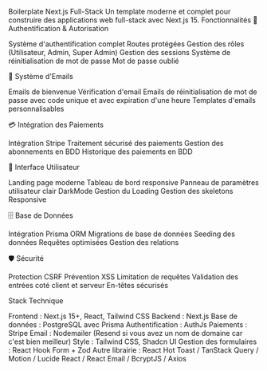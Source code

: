 Boilerplate Next.js Full-Stack
Un template moderne et complet pour construire des applications web full-stack avec Next.js 15.
Fonctionnalités
🔐 Authentification & Autorisation

Système d'authentification complet
Routes protégées
Gestion des rôles (Utilisateur, Admin, Super Admin)
Gestion des sessions
Système de réinitialisation de mot de passe 
Mot de passe oublié

📧 Système d'Emails

Emails de bienvenue
Vérification d'email
Emails de réinitialisation de mot de passe avec code unique et avec expiration d'une heure 
Templates d'emails personnalisables

💳 Intégration des Paiements

Intégration Stripe
Traitement sécurisé des paiements
Gestion des abonnements en BDD
Historique des paiements en BDD

🎨 Interface Utilisateur

Landing page moderne
Tableau de bord responsive
Panneau de paramètres utilisateur clair
DarkMode
Gestion du Loading 
Gestion des skeletons
Responsive

🗄️ Base de Données

Intégration Prisma ORM
Migrations de base de données
Seeding des données
Requêtes optimisées
Gestion des relations

🛡️ Sécurité

Protection CSRF
Prévention XSS
Limitation de requêtes
Validation des entrées coté client et serveur 
En-têtes sécurisés

Stack Technique

Frontend : Next.js 15+, React, Tailwind CSS
Backend :  Next.js
Base de données : PostgreSQL avec Prisma
Authentification : AuthJs
Paiements : Stripe
Email : Nodemailer (Resend si vous avez un nom de domaine car c'est bien meilleur)
Style : Tailwind CSS, Shadcn UI
Gestion des formulaires : React Hook Form + Zod
Autre librairie : React Hot Toast / TanStack Query / Motion / Lucide React / React Email / BcryptJS / Axios 